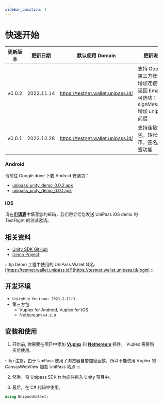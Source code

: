```yaml
---
sidebar_position: 1
---
```


# 快速开始

| 更新版本 | 更新日期   | 默认使用 Domain                    | 更新说明                                                                               |
| -------- | ---------- | ---------------------------------- | -------------------------------------------------------------------------------------- |
| v0.0.2   | 2022.11.14 | https://testnet.wallet.unipass.id/ | 支持 Google 第三方登录，增加连接钱包返回 Email 的可选功；signMessage 增加 unipass 前缀 |
| v0.0.1   | 2022.10.28 | https://testnet.wallet.unipass.id/ | 支持连接钱包，转账代币，签名/验签功能                                                  |

### Android

请前往 Google drive 下载 Android 安装包：

- [unipass_unity_demo_0.0.2.apk](https://drive.google.com/file/d/1uU7Qek-bKV6CSsEI6Uhen6Nzj_AUAMI7/view?usp=sharing)
- [unipass_unity_demo_0.0.1.apk](https://drive.google.com/file/d/1nKyi6eJJ7N2OnrIpH7WpypDFluwtZ0z7/view?usp=sharing)

### iOS

请在[**申请表**](https://mtf0xus26cg.typeform.com/to/TW0Eh9Yu)中填写您的邮箱，我们将会给您发送 UniPass iOS demo 的 TestFlight 的测试邀请。

## 相关资料

- [Unity SDK GitHub](https://github.com/UniPassID/unipass-unity-web-sdk)
- [Demo Project](https://github.com/UniPassID/unipass-unity-web-sdk/blob/master/Example/unipass_demo.cs)

:::tip
Demo 工程中使用的 UniPass Wallet 域名: [https://testnet.wallet.unipass.id/](https://testnet.wallet.unipass.id/login)
:::

## 开发环境

- `UnityHub Verison: 2021.2.11f1`
- 第三方包:
  - Vuplex for Android, Vuplex for iOS
  - Nethereum `v4.8.0`

## 安装和使用

1. 开始前, 你需要在项目中添加 [**Vuplex**](https://store.vuplex.com/webview/overview) 和 [**Nethereum**](https://docs.nethereum.com/en/latest/nethereum-smartcontrats-gettingstarted/) 插件， Vuplex 需要购买后使用。

:::tip
注意，由于 UniPass 使用了浏览器自带加密函数，所以不能使用 Vuplex 的 CanvasWebView 加载 UniPass 站点
:::

2. 然后，将 Unipass SDK 作为插件拖入 Unity 项目中。

3. 最后，在 C# 代码中使用。

```csharp
using UnipassWallet;
```
